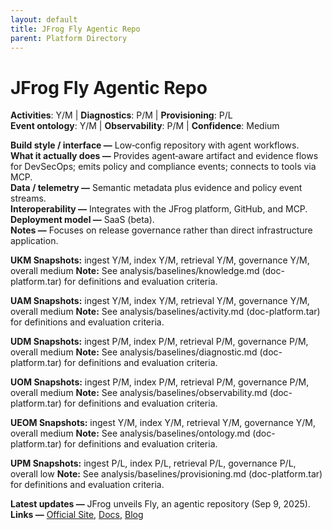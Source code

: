 ```yaml
---
layout: default
title: JFrog Fly Agentic Repo
parent: Platform Directory
---
```


# JFrog Fly Agentic Repo

**Activities**: Y/M | **Diagnostics**: P/M | **Provisioning**: P/L  <br>
**Event ontology**: Y/M | **Observability**: P/M | **Confidence**: Medium

**Build style / interface —** Low‑config repository with agent workflows.  
**What it actually does —** Provides agent‑aware artifact and evidence flows for DevSecOps; emits policy and compliance events; connects to tools via MCP.  
**Data / telemetry —** Semantic metadata plus evidence and policy event streams.  
**Interoperability —** Integrates with the JFrog platform, GitHub, and MCP.  
**Deployment model —** SaaS (beta).  
**Notes —** Focuses on release governance rather than direct infrastructure application.

**UKM Snapshots:**
ingest Y/M, index Y/M, retrieval Y/M, governance Y/M, overall medium
**Note:** See analysis/baselines/knowledge.md (doc-platform.tar) for definitions and evaluation criteria.


**UAM Snapshots:**
ingest Y/M, index Y/M, retrieval Y/M, governance Y/M, overall medium
**Note:** See analysis/baselines/activity.md (doc-platform.tar) for definitions and evaluation criteria.

**UDM Snapshots:**
ingest P/M, index P/M, retrieval P/M, governance P/M, overall medium
**Note:** See analysis/baselines/diagnostic.md (doc-platform.tar) for definitions and evaluation criteria.

**UOM Snapshots:**
ingest P/M, index P/M, retrieval P/M, governance P/M, overall medium
**Note:** See analysis/baselines/observability.md (doc-platform.tar) for definitions and evaluation criteria.

**UEOM Snapshots:**
ingest Y/M, index Y/M, retrieval Y/M, governance Y/M, overall medium
**Note:** See analysis/baselines/ontology.md (doc-platform.tar) for definitions and evaluation criteria.

**UPM Snapshots:**
ingest P/L, index P/L, retrieval P/L, governance P/L, overall low
**Note:** See analysis/baselines/provisioning.md (doc-platform.tar) for definitions and evaluation criteria.


**Latest updates —** JFrog unveils Fly, an agentic repository (Sep 9, 2025).
**Links —** [Official Site](https://jfrog.com/fly/), [Docs](https://investors.jfrog.com/news/news-details/2025/JFrog-Unveils-Industrys-First-Agentic-Repository-Revolutionizing-How-Developers-Deliver-AI-Native-Software/default.aspx), [Blog](https://www.infoworld.com/article/4055080/jfrog-announces-agentic-repo-for-ai-driven-development.html)